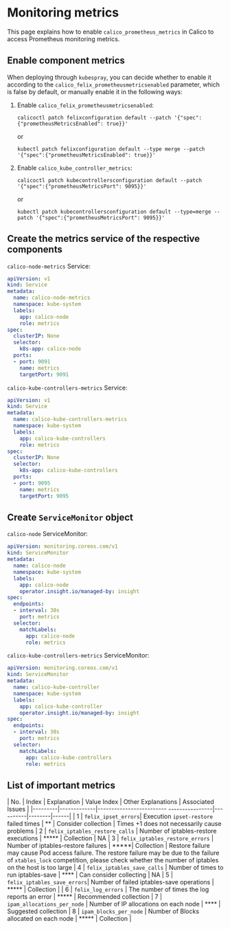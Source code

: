 # Monitoring metrics

This page explains how to enable `calico_prometheus_metrics` in Calico to access Prometheus monitoring metrics.

## Enable component metrics

When deploying through `kubespray`, you can decide whether to enable it according to the `calico_felix_prometheusmetricsenabled` parameter, which is false by default, or manually enable it in the following ways:

1. Enable `calico_felix_prometheusmetricsenabled`:

    ```shell
    calicoctl patch felixconfiguration default --patch '{"spec":{"prometheusMetricsEnabled": true}}'
    ```

    or

    ```shell
    kubectl patch felixconfiguration default --type merge --patch '{"spec":{"prometheusMetricsEnabled": true}}'
    ```

2. Enable `calico_kube_controller_metrics`:

    ```shell
    calicoctl patch kubecontrollersconfiguration default --patch '{"spec":{"prometheusMetricsPort": 9095}}'
    ```

    or

    ```shell
    kubectl patch kubecontrollersconfiguration default --type=merge --patch '{"spec":{"prometheusMetricsPort": 9095}}'
    ```

## Create the metrics service of the respective components

`calico-node-metrics` Service:

```yaml
apiVersion: v1
kind: Service
metadata:
  name: calico-node-metrics
  namespace: kube-system
  labels:
    app: calico-node
    role: metrics
spec:
  clusterIP: None
  selector:
    k8s-app: calico-node
  ports:
  - port: 9091
    name: metrics
    targetPort: 9091
```

`calico-kube-controllers-metrics` Service:

```yaml
apiVersion: v1
kind: Service
metadata:
  name: calico-kube-controllers-metrics
  namespace: kube-system
  labels:
    app: calico-kube-controllers
    role: metrics
spec:
  clusterIP: None
  selector:
    k8s-app: calico-kube-controllers
  ports:
  - port: 9095
    name: metrics
    targetPort: 9095
```

## Create `ServiceMonitor` object

`calico-node` ServiceMonitor:

```yaml
apiVersion: monitoring.coreos.com/v1
kind: ServiceMonitor
metadata:
  name: calico-node
  namespace: kube-system
  labels:
    app: calico-node
    operator.insight.io/managed-by: insight
spec:
  endpoints:
  - interval: 30s
    port: metrics
  selector:
    matchLabels:
      app: calico-node
      role: metrics
```

`calico-kube-controllers-metrics` ServiceMonitor:

```yaml
apiVersion: monitoring.coreos.com/v1
kind: ServiceMonitor
metadata:
  name: calico-kube-controller
  namespace: kube-system
  labels:
    app: calico-kube-controller
    operator.insight.io/managed-by: insight
spec:
  endpoints:
  - interval: 30s
    port: metrics
  selector:
    matchLabels:
      app: calico-kube-controllers
      role: metrics
```

## List of important metrics

| No. | Index | Explanation | Value Index | Other Explanations | Associated Issues |
|---------|-------------|------------------------- ----------------|----------|--------|------|
| 1 | `felix_ipset_errors`| Execution `ipset-restore` failed times | ** | Consider collection | Times +1 does not necessarily cause problems
| 2 | `felix_iptables_restore_calls` | Number of iptables-restore executions | ***** | Collection | NA
| 3 | `felix_iptables_restore_errors` | Number of iptables-restore failures | *****| Collection | Restore failure may cause Pod access failure. The restore failure may be due to the failure of `xtables_lock` competition, please check whether the number of iptables on the host is too large
| 4 | `felix_iptables_save_calls` | Number of times to run iptables-save | **** | Can consider collecting | NA
| 5 | `felix_iptables_save_errors`| Number of failed iptables-save operations | ***** | Collection |
| 6 | `felix_log_errors` | The number of times the log reports an error | ***** | Recommended collection
| 7 | `ipam_allocations_per_node` | Number of IP allocations on each node | **** | Suggested collection
| 8 | `ipam_blocks_per_node` | Number of Blocks allocated on each node | ***** | Collection |